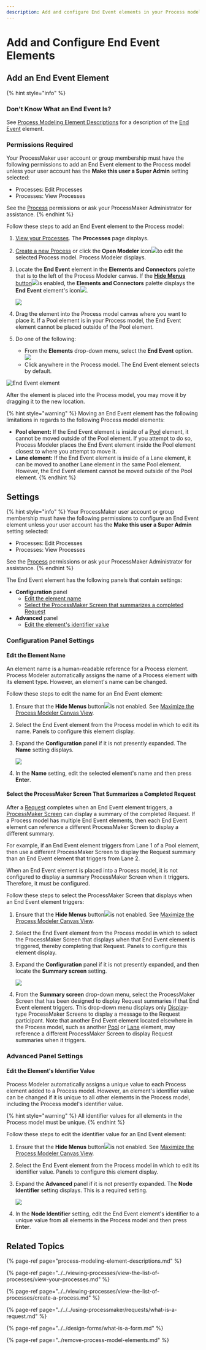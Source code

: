 ```yaml
---
description: Add and configure End Event elements in your Process model.
---
```


# Add and Configure End Event Elements

## Add an End Event Element

{% hint style="info" %}
### Don't Know What an End Event Is?

See [Process Modeling Element Descriptions](process-modeling-element-descriptions.md) for a description of the [End Event](process-modeling-element-descriptions.md#end-event) element.

### Permissions Required

Your ProcessMaker user account or group membership must have the following permissions to add an End Event element to the Process model unless your user account has the **Make this user a Super Admin** setting selected:

* Processes: Edit Processes
* Processes: View Processes

See the [Process](../../../processmaker-administration/permission-descriptions-for-users-and-groups.md#processes) permissions or ask your ProcessMaker Administrator for assistance.
{% endhint %}

Follow these steps to add an End Event element to the Process model:

1. [View your Processes](../../viewing-processes/view-the-list-of-processes/view-your-processes.md#view-all-active-processes). The **Processes** page displays.
2. [Create a new Process](../../viewing-processes/view-the-list-of-processes/create-a-process.md) or click the **Open Modeler** icon![](../../../.gitbook/assets/open-modeler-edit-icon-processes-page-processes.png)to edit the selected Process model. Process Modeler displays.
3. Locate the **End Event** element in the **Elements and Connectors** palette that is to the left of the Process Modeler canvas. If the [**Hide Menus** button](../navigate-around-your-process-model.md#maximize-the-process-modeler-canvas-view)![](../../../.gitbook/assets/hide-menus-button-process-modeler-processes.png)is enabled, the **Elements and Connectors** palette displays the **End Event** element's icon![](../../../.gitbook/assets/end-event-icon-process-modeler-processes.png).

   ![](../../../.gitbook/assets/end-event-control-process-modeler-processes.png)

4. Drag the element into the Process model canvas where you want to place it. If a Pool element is in your Process model, the End Event element cannot be placed outside of the Pool element.
5. Do one of the following:
   * From the **Elements** drop-down menu, select the **End Event** option. ![](../../../.gitbook/assets/end-event-selection-process-modeler-processes.png) 
   * Click anywhere in the Process model. The End Event element selects by default.

![End Event element](../../../.gitbook/assets/end-event-process-modeler-processes.png)

After the element is placed into the Process model, you may move it by dragging it to the new location.

{% hint style="warning" %}
Moving an End Event element has the following limitations in regards to the following Process model elements:

* **Pool element:** If the End Event element is inside of a [Pool](process-modeling-element-descriptions.md#pool) element, it cannot be moved outside of the Pool element. If you attempt to do so, Process Modeler places the End Event element inside the Pool element closest to where you attempt to move it.
* **Lane element:** If the End Event element is inside of a Lane element, it can be moved to another Lane element in the same Pool element. However, the End Event element cannot be moved outside of the Pool element.
{% endhint %}

## Settings

{% hint style="info" %}
Your ProcessMaker user account or group membership must have the following permissions to configure an End Event element unless your user account has the **Make this user a Super Admin** setting selected:

* Processes: Edit Processes
* Processes: View Processes

See the [Process](../../../processmaker-administration/permission-descriptions-for-users-and-groups.md#processes) permissions or ask your ProcessMaker Administrator for assistance.
{% endhint %}

The End Event element has the following panels that contain settings:

* **Configuration** panel
  * [Edit the element name](add-and-configure-end-event-elements.md#edit-the-element-name)
  * [Select the ProcessMaker Screen that summarizes a completed Request](add-and-configure-end-event-elements.md#select-the-processmaker-screen-that-summarizes-a-completed-request)
* **Advanced** panel
  * [Edit the element's identifier value](add-and-configure-end-event-elements.md#edit-the-elements-identifier-value)

### Configuration Panel Settings

#### Edit the Element Name

An element name is a human-readable reference for a Process element. Process Modeler automatically assigns the name of a Process element with its element type. However, an element's name can be changed.

Follow these steps to edit the name for an End Event element:

1. Ensure that the **Hide Menus** button![](../../../.gitbook/assets/hide-menus-button-process-modeler-processes.png)is not enabled. See [Maximize the Process Modeler Canvas View](../navigate-around-your-process-model.md#maximize-the-process-modeler-canvas-view).
2. Select the End Event element from the Process model in which to edit its name. Panels to configure this element display.
3. Expand the **Configuration** panel if it is not presently expanded. The **Name** setting displays.  

   ![](../../../.gitbook/assets/end-event-configuration-name-process-modeler-processes.png)

4. In the **Name** setting, edit the selected element's name and then press **Enter**.

#### Select the ProcessMaker Screen That Summarizes a Completed Request

After a [Request](../../../using-processmaker/requests/what-is-a-request.md) completes when an End Event element triggers, a [ProcessMaker Screen](../../design-forms/what-is-a-form.md) can display a summary of the completed Request. If a Process model has multiple End Event elements, then each End Event element can reference a different ProcessMaker Screen to display a different summary.

For example, if an End Event element triggers from Lane 1 of a Pool element, then use a different ProcessMaker Screen to display the Request summary than an End Event element that triggers from Lane 2.

When an End Event element is placed into a Process model, it is not configured to display a summary ProcessMaker Screen when it triggers. Therefore, it must be configured.

Follow these steps to select the ProcessMaker Screen that displays when an End Event element triggers:

1. Ensure that the **Hide Menus** button![](../../../.gitbook/assets/hide-menus-button-process-modeler-processes.png)is not enabled. See [Maximize the Process Modeler Canvas View](../navigate-around-your-process-model.md#maximize-the-process-modeler-canvas-view).
2. Select the End Event element from the Process model in which to select the ProcessMaker Screen that displays when that End Event element is triggered, thereby completing that Request. Panels to configure this element display.
3. Expand the **Configuration** panel if it is not presently expanded, and then locate the **Summary screen** setting.  

   ![](../../../.gitbook/assets/summary-screen-end-event-process-modeler-processes.png)

4. From the **Summary screen** drop-down menu, select the ProcessMaker Screen that has been designed to display Request summaries if that End Event element triggers. This drop-down menu displays only [Display](../../design-forms/screens-builder/types-for-screens.md#display)-type ProcessMaker Screens to display a message to the Request participant. Note that another End Event element located elsewhere in the Process model, such as another [Pool](process-modeling-element-descriptions.md#pool) or [Lane](process-modeling-element-descriptions.md#lane) element, may reference a different ProcessMaker Screen to display Request summaries when it triggers.

### Advanced Panel Settings

#### Edit the Element's Identifier Value

Process Modeler automatically assigns a unique value to each Process element added to a Process model. However, an element's identifier value can be changed if it is unique to all other elements in the Process model, including the Process model's identifier value.

{% hint style="warning" %}
All identifier values for all elements in the Process model must be unique.
{% endhint %}

Follow these steps to edit the identifier value for an End Event element:

1. Ensure that the **Hide Menus** button![](../../../.gitbook/assets/hide-menus-button-process-modeler-processes.png)is not enabled. See [Maximize the Process Modeler Canvas View](../navigate-around-your-process-model.md#maximize-the-process-modeler-canvas-view).
2. Select the End Event element from the Process model in which to edit its identifier value. Panels to configure this element display.
3. Expand the **Advanced** panel if it is not presently expanded. The **Node Identifier** setting displays. This is a required setting.  

   ![](../../../.gitbook/assets/end-event-configuration-identifier-name-process-modeler-processes.png)

4. In the **Node Identifier** setting, edit the End Event element's identifier to a unique value from all elements in the Process model and then press **Enter**.

## Related Topics

{% page-ref page="process-modeling-element-descriptions.md" %}

{% page-ref page="../../viewing-processes/view-the-list-of-processes/view-your-processes.md" %}

{% page-ref page="../../viewing-processes/view-the-list-of-processes/create-a-process.md" %}

{% page-ref page="../../../using-processmaker/requests/what-is-a-request.md" %}

{% page-ref page="../../design-forms/what-is-a-form.md" %}

{% page-ref page="../remove-process-model-elements.md" %}

